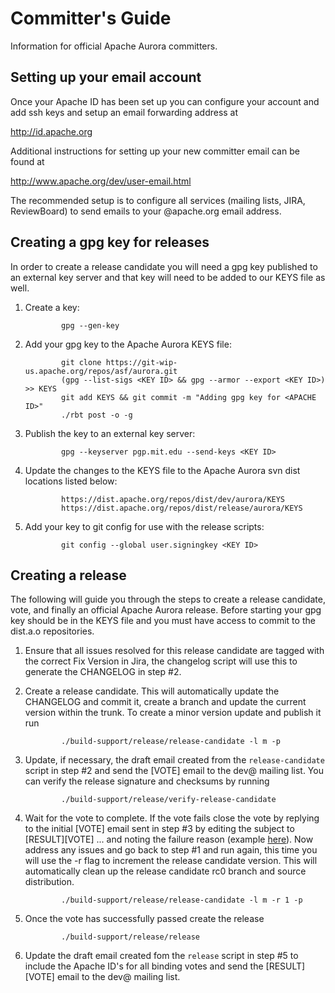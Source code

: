 Committer's Guide
=================

Information for official Apache Aurora committers.

Setting up your email account
-----------------------------
Once your Apache ID has been set up you can configure your account and add ssh keys and setup an
email forwarding address at

  http://id.apache.org

Additional instructions for setting up your new committer email can be found at

  http://www.apache.org/dev/user-email.html

The recommended setup is to configure all services (mailing lists, JIRA, ReviewBoard) to send
emails to your @apache.org email address.


Creating a gpg key for releases
-------------------------------
In order to create a release candidate you will need a gpg key published to an external key server
and that key will need to be added to our KEYS file as well.

1. Create a key:

               gpg --gen-key

2. Add your gpg key to the Apache Aurora KEYS file:

               git clone https://git-wip-us.apache.org/repos/asf/aurora.git
               (gpg --list-sigs <KEY ID> && gpg --armor --export <KEY ID>) >> KEYS
               git add KEYS && git commit -m "Adding gpg key for <APACHE ID>"
               ./rbt post -o -g

3. Publish the key to an external key server:

               gpg --keyserver pgp.mit.edu --send-keys <KEY ID>

4. Update the changes to the KEYS file to the Apache Aurora svn dist locations listed below:

               https://dist.apache.org/repos/dist/dev/aurora/KEYS
               https://dist.apache.org/repos/dist/release/aurora/KEYS

5. Add your key to git config for use with the release scripts:

               git config --global user.signingkey <KEY ID>


Creating a release
------------------
The following will guide you through the steps to create a release candidate, vote, and finally an
official Apache Aurora release. Before starting your gpg key should be in the KEYS file and you
must have access to commit to the dist.a.o repositories.

1. Ensure that all issues resolved for this release candidate are tagged with the correct Fix
Version in Jira, the changelog script will use this to generate the CHANGELOG in step #2.

2. Create a release candidate. This will automatically update the CHANGELOG and commit it, create a
branch and update the current version within the trunk. To create a minor version update and publish
it run

               ./build-support/release/release-candidate -l m -p

3. Update, if necessary, the draft email created from the `release-candidate` script in step #2 and
send the [VOTE] email to the dev@ mailing list. You can verify the release signature and checksums
by running

               ./build-support/release/verify-release-candidate

4. Wait for the vote to complete. If the vote fails close the vote by replying to the initial [VOTE]
email sent in step #3 by editing the subject to [RESULT][VOTE] ... and noting the failure reason
(example [here](http://markmail.org/message/d4d6xtvj7vgwi76f)). Now address any issues and go back to
step #1 and run again, this time you will use the -r flag to increment the release candidate
version. This will automatically clean up the release candidate rc0 branch and source distribution.

               ./build-support/release/release-candidate -l m -r 1 -p

5. Once the vote has successfully passed create the release

               ./build-support/release/release

6. Update the draft email created fom the `release` script in step #5 to include the Apache ID's for
all binding votes and send the [RESULT][VOTE] email to the dev@ mailing list.

